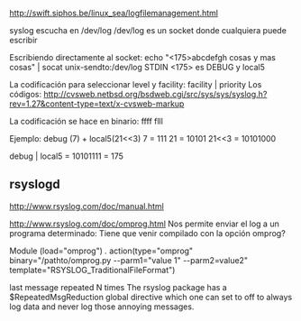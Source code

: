 http://swift.siphos.be/linux_sea/logfilemanagement.html

syslog escucha en /dev/log
/dev/log es un socket donde cualquiera puede escribir

Escribiendo directamente al socket:
echo "<175>abcdefgh cosas y mas cosas" | socat unix-sendto:/dev/log STDIN
<175> es DEBUG y local5<F10>

La codificación para seleccionar level y facility:
facility | priority
Los códigos: http://cvsweb.netbsd.org/bsdweb.cgi/src/sys/sys/syslog.h?rev=1.27&content-type=text/x-cvsweb-markup

La codificación se hace en binario:
ffff flll

Ejemplo: debug (7) + local5(21<<3)
7 = 111
21 = 10101
21<<3 = 10101000

debug | local5 = 10101111 = 175


## rsyslogd ##
http://www.rsyslog.com/doc/manual.html

http://www.rsyslog.com/doc/omprog.html
Nos permite enviar el log a un programa determinado:
Tiene que venir compilado con la opción omprog?

Module (load="omprog")
*.* action(type="omprog" 
           binary="/pathto/omprog.py --parm1=\"value 1\" --parm2=value2"
	   template="RSYSLOG_TraditionalFileFormat")



last message repeated N times
The rsyslog package has a $RepeatedMsgReduction global directive which one can set to off to always log data and never log those annoying messages.
